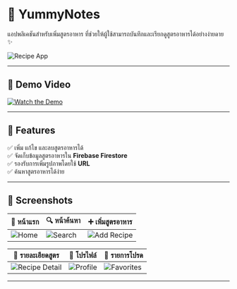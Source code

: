 # 🍰 YummyNotes

แอปพลิเคชันสำหรับเพิ่มสูตรอาหาร ที่ช่วยให้ผู้ใช้สามารถบันทึกและเรียกดูสูตรอาหารได้อย่างง่ายดาย  ✨

![Recipe App](assets/screenshots/recipe-app-banner.png)

---

## 🎥 Demo Video
[![Watch the Demo](https://img.youtube.com/vi/วางลิงก์วิดีโอที่นี่/0.jpg)](https://www.youtube.com/watch?v=วางลิงก์วิดีโอที่นี่)

---

## 🚀 Features  
✅ เพิ่ม แก้ไข และลบสูตรอาหารได้  
✅ จัดเก็บข้อมูลสูตรอาหารใน **Firebase Firestore**  
✅ รองรับการเพิ่มรูปภาพโดยใช้ **URL**  
✅ ค้นหาสูตรอาหารได้ง่าย    

---

## 📸 Screenshots  
| 📱 หน้าแรก | 🔍 หน้าค้นหา | ➕ เพิ่มสูตรอาหาร |  
|------------|------------|----------------|  
| ![Home](assets/screenshots/home.png) | ![Search](assets/screenshots/search.png) | ![Add Recipe](assets/screenshots/add_recipe.png) |

| 📖 รายละเอียดสูตร | 👤 โปรไฟล์ | 🔖 รายการโปรด |
|----------------|-----------|--------------|
| ![Recipe Detail](assets/screenshots/recipe_detail.png) | ![Profile](assets/screenshots/profile.png) | ![Favorites](assets/screenshots/favorites.png) |

---
